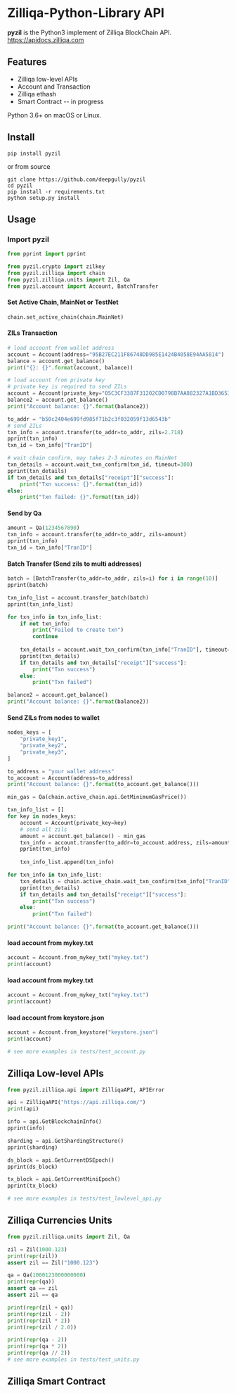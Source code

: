 # Zilliqa-Python-Library API

**pyzil** is the Python3 implement of Zilliqa BlockChain API. https://apidocs.zilliqa.com

## Features

* Zilliqa low-level APIs
* Account and Transaction
* Zilliqa ethash
* Smart Contract -- in progress

Python 3.6+ on macOS or Linux.

## Install

```shell
pip install pyzil
```
or from source
```shell
git clone https://github.com/deepgully/pyzil
cd pyzil
pip install -r requirements.txt
python setup.py install
```

## Usage


### Import pyzil
```python
from pprint import pprint

from pyzil.crypto import zilkey
from pyzil.zilliqa import chain
from pyzil.zilliqa.units import Zil, Qa
from pyzil.account import Account, BatchTransfer
```

#### Set Active Chain, MainNet or TestNet
```python
chain.set_active_chain(chain.MainNet)  
```  

#### ZILs Transaction
```python
# load account from wallet address
account = Account(address="95B27EC211F86748DD985E1424B4058E94AA5814")
balance = account.get_balance()
print("{}: {}".format(account, balance))

# load account from private key
# private key is required to send ZILs
account = Account(private_key="05C3CF3387F31202CD0798B7AA882327A1BD365331F90954A58C18F61BD08FFC")
balance2 = account.get_balance()
print("Account balance: {}".format(balance2))

to_addr = "b50c2404e699fd985f71b2c3f032059f13d6543b"
# send ZILs
txn_info = account.transfer(to_addr=to_addr, zils=2.718)
pprint(txn_info)
txn_id = txn_info["TranID"]

# wait chain confirm, may takes 2-3 minutes on MainNet
txn_details = account.wait_txn_confirm(txn_id, timeout=300)
pprint(txn_details)
if txn_details and txn_details["receipt"]["success"]:
    print("Txn success: {}".format(txn_id))
else:
    print("Txn failed: {}".format(txn_id))
```  

#### Send by Qa
```python
amount = Qa(1234567890)
txn_info = account.transfer(to_addr=to_addr, zils=amount)
pprint(txn_info)
txn_id = txn_info["TranID"]
```  

#### Batch Transfer (Send zils to multi addresses)
```python
batch = [BatchTransfer(to_addr=to_addr, zils=i) for i in range(10)]
pprint(batch)

txn_info_list = account.transfer_batch(batch)
pprint(txn_info_list)

for txn_info in txn_info_list:
    if not txn_info:
        print("Failed to create txn")
        continue
    
    txn_details = account.wait_txn_confirm(txn_info["TranID"], timeout=300)
    pprint(txn_details)
    if txn_details and txn_details["receipt"]["success"]:
        print("Txn success")
    else:
        print("Txn failed")

balance2 = account.get_balance()
print("Account balance: {}".format(balance2))
```

#### Send ZILs from nodes to wallet
```python
nodes_keys = [
    "private_key1",
    "private_key2",
    "private_key3",
]

to_address = "your wallet address"
to_account = Account(address=to_address)
print("Account balance: {}".format(to_account.get_balance()))

min_gas = Qa(chain.active_chain.api.GetMinimumGasPrice())

txn_info_list = []
for key in nodes_keys:
    account = Account(private_key=key)
    # send all zils
    amount = account.get_balance() - min_gas
    txn_info = account.transfer(to_addr=to_account.address, zils=amount)
    pprint(txn_info)
    
    txn_info_list.append(txn_info)

for txn_info in txn_info_list:   
    txn_details = chain.active_chain.wait_txn_confirm(txn_info["TranID"], timeout=300)
    pprint(txn_details)
    if txn_details and txn_details["receipt"]["success"]:
        print("Txn success")
    else:
        print("Txn failed")

print("Account balance: {}".format(to_account.get_balance()))

```

#### load account from mykey.txt
```python
account = Account.from_mykey_txt("mykey.txt")
print(account)
```  

#### load account from mykey.txt
```python
account = Account.from_mykey_txt("mykey.txt")
print(account)
```  

#### load account from keystore.json
```python
account = Account.from_keystore("keystore.json")
print(account)

# see more examples in tests/test_account.py
```  



## Zilliqa Low-level APIs
```python
from pyzil.zilliqa.api import ZilliqaAPI, APIError

api = ZilliqaAPI("https://api.zilliqa.com/")
print(api)

info = api.GetBlockchainInfo()
pprint(info)

sharding = api.GetShardingStructure()
pprint(sharding)

ds_block = api.GetCurrentDSEpoch()
pprint(ds_block)

tx_block = api.GetCurrentMiniEpoch()
pprint(tx_block)

# see more examples in tests/test_lowlevel_api.py
```


## Zilliqa Currencies Units
```python
from pyzil.zilliqa.units import Zil, Qa

zil = Zil(1000.123)
print(repr(zil))
assert zil == Zil("1000.123")

qa = Qa(1000123000000000)
print(repr(qa))
assert qa == zil
assert zil == qa

print(repr(zil + qa))
print(repr(zil - 2))
print(repr(zil * 2))
print(repr(zil / 2.0))

print(repr(qa - 2))
print(repr(qa * 2))
print(repr(qa // 2))
# see more examples in tests/test_units.py
```


## Zilliqa Smart Contract
```python

```
